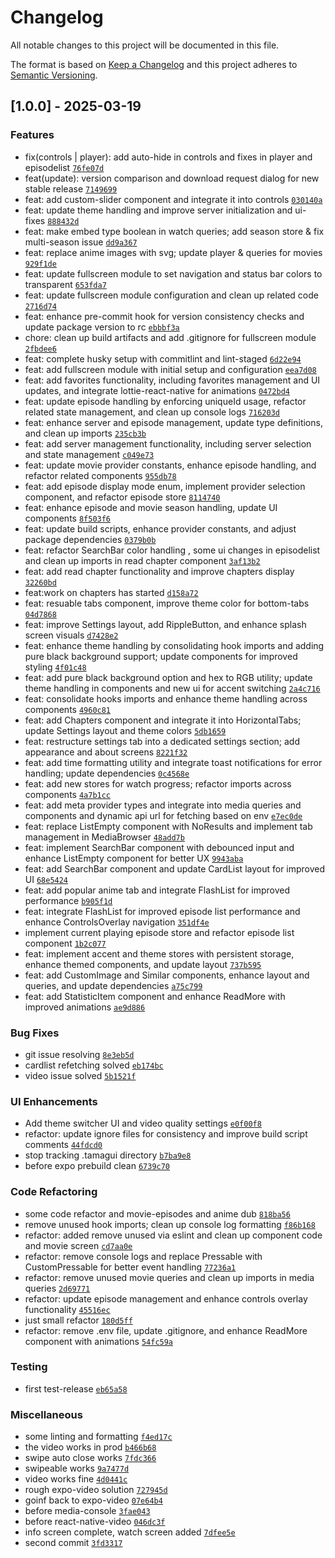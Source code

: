 # Changelog

All notable changes to this project will be documented in this file.

The format is based on [Keep a Changelog](https://keepachangelog.com/en/1.0.0/)
and this project adheres to [Semantic Versioning](https://semver.org/spec/v2.0.0.html).

## [1.0.0] - 2025-03-19

### Features

- fix(controls | player): add auto-hide in controls and fixes in player and episodelist [`76fe07d`](https://github.com/2004durgesh/uwumi/commit/76fe07d)
- feat(update): version comparison and download request dialog for new stable release [`7149699`](https://github.com/2004durgesh/uwumi/commit/7149699)
- feat: add custom-slider component and integrate it into controls [`030140a`](https://github.com/2004durgesh/uwumi/commit/030140a)
- feat: update theme handling and improve server initialization and ui-fixes [`888432d`](https://github.com/2004durgesh/uwumi/commit/888432d)
- feat: make embed type boolean in watch queries; add season store & fix multi-season issue [`dd9a367`](https://github.com/2004durgesh/uwumi/commit/dd9a367)
- feat: replace anime images with svg; update player & queries for movies [`929f1de`](https://github.com/2004durgesh/uwumi/commit/929f1de)
- feat: update fullscreen module to set navigation and status bar colors to transparent [`653fda7`](https://github.com/2004durgesh/uwumi/commit/653fda7)
- feat: update fullscreen module configuration and clean up related code [`2716d74`](https://github.com/2004durgesh/uwumi/commit/2716d74)
- feat: enhance pre-commit hook for version consistency checks and update package version to rc [`ebbbf3a`](https://github.com/2004durgesh/uwumi/commit/ebbbf3a)
- chore: clean up build artifacts and add .gitignore for fullscreen module [`2fbdee6`](https://github.com/2004durgesh/uwumi/commit/2fbdee6)
- feat: complete husky setup with commitlint and lint-staged [`6d22e94`](https://github.com/2004durgesh/uwumi/commit/6d22e94)
- feat: add fullscreen module with initial setup and configuration [`eea7d08`](https://github.com/2004durgesh/uwumi/commit/eea7d08)
- feat: add favorites functionality, including favorites management and UI updates, and integrate lottie-react-native for animations [`0472bd4`](https://github.com/2004durgesh/uwumi/commit/0472bd4)
- feat: update episode handling by enforcing uniqueId usage, refactor related state management, and clean up console logs [`716203d`](https://github.com/2004durgesh/uwumi/commit/716203d)
- feat: enhance server and episode management, update type definitions, and clean up imports [`235cb3b`](https://github.com/2004durgesh/uwumi/commit/235cb3b)
- feat: add server management functionality, including server selection and state management [`c049e73`](https://github.com/2004durgesh/uwumi/commit/c049e73)
- feat: update movie provider constants, enhance episode handling, and refactor related components [`955db78`](https://github.com/2004durgesh/uwumi/commit/955db78)
- feat: add episode display mode enum, implement provider selection component, and refactor episode store [`8114740`](https://github.com/2004durgesh/uwumi/commit/8114740)
- feat: enhance episode and movie season handling, update UI components [`8f503f6`](https://github.com/2004durgesh/uwumi/commit/8f503f6)
- feat: update build scripts, enhance provider constants, and adjust package dependencies [`0379b0b`](https://github.com/2004durgesh/uwumi/commit/0379b0b)
- feat: refactor SearchBar color handling , some ui changes in episodelist and clean up imports in read chapter component [`3af13b2`](https://github.com/2004durgesh/uwumi/commit/3af13b2)
- feat: add read chapter functionality and improve chapters display [`32260bd`](https://github.com/2004durgesh/uwumi/commit/32260bd)
- feat:work on chapters has started [`d158a72`](https://github.com/2004durgesh/uwumi/commit/d158a72)
- feat: resuable tabs component, improve theme color for bottom-tabs [`04d7868`](https://github.com/2004durgesh/uwumi/commit/04d7868)
- feat: improve Settings layout, add RippleButton, and enhance splash screen visuals [`d7428e2`](https://github.com/2004durgesh/uwumi/commit/d7428e2)
- feat: enhance theme handling by consolidating hook imports and adding pure black background support; update components for improved styling [`4f01c48`](https://github.com/2004durgesh/uwumi/commit/4f01c48)
- feat: add pure black background option and hex to RGB utility; update theme handling in components and new ui for accent switching [`2a4c716`](https://github.com/2004durgesh/uwumi/commit/2a4c716)
- feat: consolidate hooks imports and enhance theme handling across components [`4960c81`](https://github.com/2004durgesh/uwumi/commit/4960c81)
- feat: add Chapters component and integrate it into HorizontalTabs; update Settings layout and theme colors [`5db1659`](https://github.com/2004durgesh/uwumi/commit/5db1659)
- feat: restructure settings tab into a dedicated settings section; add appearance and about screens [`8221f32`](https://github.com/2004durgesh/uwumi/commit/8221f32)
- feat: add time formatting utility and integrate toast notifications for error handling; update dependencies [`0c4568e`](https://github.com/2004durgesh/uwumi/commit/0c4568e)
- feat: add new stores for watch progress; refactor imports across components [`4a7b1cc`](https://github.com/2004durgesh/uwumi/commit/4a7b1cc)
- feat: add meta provider types and integrate into media queries and components and dynamic api url for fetching based on env [`e7ec0de`](https://github.com/2004durgesh/uwumi/commit/e7ec0de)
- feat: replace ListEmpty component with NoResults and implement tab management in MediaBrowser [`48add7b`](https://github.com/2004durgesh/uwumi/commit/48add7b)
- feat: implement SearchBar component with debounced input and enhance ListEmpty component for better UX [`9943aba`](https://github.com/2004durgesh/uwumi/commit/9943aba)
- feat: add SearchBar component and update CardList layout for improved UI [`68e5424`](https://github.com/2004durgesh/uwumi/commit/68e5424)
- feat: add popular anime tab and integrate FlashList for improved performance [`b905f1d`](https://github.com/2004durgesh/uwumi/commit/b905f1d)
- feat: integrate FlashList for improved episode list performance and enhance ControlsOverlay navigation [`351df4e`](https://github.com/2004durgesh/uwumi/commit/351df4e)
- implement current playing episode store and refactor episode list component [`1b2c077`](https://github.com/2004durgesh/uwumi/commit/1b2c077)
- feat: implement accent and theme stores with persistent storage, enhance themed components, and update layout [`737b595`](https://github.com/2004durgesh/uwumi/commit/737b595)
- feat: add CustomImage and Similar components, enhance layout and queries, and update dependencies [`a75c799`](https://github.com/2004durgesh/uwumi/commit/a75c799)
- feat: add StatisticItem component and enhance ReadMore with improved animations [`ae9d886`](https://github.com/2004durgesh/uwumi/commit/ae9d886)

### Bug Fixes

- git issue resolving [`8e3eb5d`](https://github.com/2004durgesh/uwumi/commit/8e3eb5d)
- cardlist refetching solved [`eb174bc`](https://github.com/2004durgesh/uwumi/commit/eb174bc)
- video issue solved [`5b1521f`](https://github.com/2004durgesh/uwumi/commit/5b1521f)

### UI Enhancements

- Add theme switcher UI and video quality settings [`e0f00f8`](https://github.com/2004durgesh/uwumi/commit/e0f00f8)
- refactor: update ignore files for consistency and improve build script comments [`44fdcd0`](https://github.com/2004durgesh/uwumi/commit/44fdcd0)
- stop tracking .tamagui directory [`b7ba9e8`](https://github.com/2004durgesh/uwumi/commit/b7ba9e8)
- before expo prebuild clean [`6739c70`](https://github.com/2004durgesh/uwumi/commit/6739c70)

### Code Refactoring

- some code refactor and movie-episodes and anime dub [`818ba56`](https://github.com/2004durgesh/uwumi/commit/818ba56)
- remove unused hook imports; clean up console log formatting [`f86b168`](https://github.com/2004durgesh/uwumi/commit/f86b168)
- refactor: added remove unused  via eslint and clean up component code and movie screen [`cd7aa0e`](https://github.com/2004durgesh/uwumi/commit/cd7aa0e)
- refactor: remove console logs and replace Pressable with CustomPressable for better event handling [`77236a1`](https://github.com/2004durgesh/uwumi/commit/77236a1)
- refactor: remove unused movie queries and clean up imports in media queries [`2d69771`](https://github.com/2004durgesh/uwumi/commit/2d69771)
- refactor: update episode management and enhance controls overlay functionality [`45516ec`](https://github.com/2004durgesh/uwumi/commit/45516ec)
- just small refactor [`180d5ff`](https://github.com/2004durgesh/uwumi/commit/180d5ff)
- refactor: remove .env file, update .gitignore, and enhance ReadMore component with animations [`54fc59a`](https://github.com/2004durgesh/uwumi/commit/54fc59a)

### Testing

- first test-release [`eb65a58`](https://github.com/2004durgesh/uwumi/commit/eb65a58)

### Miscellaneous

- some linting and formatting [`f4ed17c`](https://github.com/2004durgesh/uwumi/commit/f4ed17c)
- the video works in prod [`b466b68`](https://github.com/2004durgesh/uwumi/commit/b466b68)
- swipe auto close works [`7fdc366`](https://github.com/2004durgesh/uwumi/commit/7fdc366)
- swipeable works [`9a7477d`](https://github.com/2004durgesh/uwumi/commit/9a7477d)
- video works fine [`4d0441c`](https://github.com/2004durgesh/uwumi/commit/4d0441c)
- rough expo-video solution [`727945d`](https://github.com/2004durgesh/uwumi/commit/727945d)
- goinf back to expo-video [`07e64b4`](https://github.com/2004durgesh/uwumi/commit/07e64b4)
- before media-console [`3fae043`](https://github.com/2004durgesh/uwumi/commit/3fae043)
- before react-native-video [`046dc3f`](https://github.com/2004durgesh/uwumi/commit/046dc3f)
- info screen complete,  watch screen added [`7dfee5e`](https://github.com/2004durgesh/uwumi/commit/7dfee5e)
- second commit [`3fd3317`](https://github.com/2004durgesh/uwumi/commit/3fd3317)

